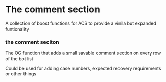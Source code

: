 # The comment section
A collection of boost functions for ACS to provide a vinila but expanded funtionality

### the comment seciton
The OG function that adds a small savable comment section on every row of the bot list

Could be used for adding case numbers, expected recovery requirements or other things
